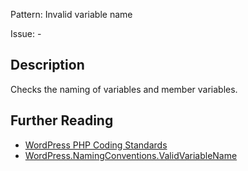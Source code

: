 Pattern: Invalid variable name

Issue: -

## Description

Checks the naming of variables and member variables.

## Further Reading

* [WordPress PHP Coding Standards](https://make.wordpress.org/core/handbook/best-practices/coding-standards/php/#naming-conventions)
* [WordPress.NamingConventions.ValidVariableName](https://github.com/WordPress/WordPress-Coding-Standards/tree/develop/WordPress/Sniffs/NamingConventions/ValidVariableNameSniff.php)